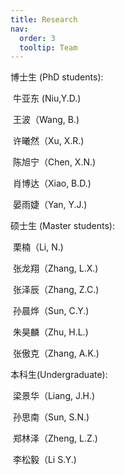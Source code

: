 ```yaml
---
title: Research
nav:
  order: 3
  tooltip: Team
---
```


博士生 (PhD students):

​     牛亚东 (Niu,Y.D.)

​     王波（Wang, B.)

​     许曦然（Xu, X.R.)

​     陈旭宁（Chen, X.N.)

​     肖博达（Xiao, B.D.)

​     晏雨婕（Yan, Y.J.)

硕士生 (Master students):

​     栗楠（Li, N.)

​     张龙翔（Zhang, L.X.)

​     张泽辰（Zhang, Z.C.)

​     孙晨烨（Sun, C.Y.)

​     朱昊麟（Zhu, H.L.)

​     张傲克（Zhang, A.K.)

本科生(Undergraduate):

​	 梁景华（Liang, J.H.)

​     孙思南（Sun, S.N.)

​     郑林泽（Zheng, L.Z.)

​     李松毅（Li S.Y.)

